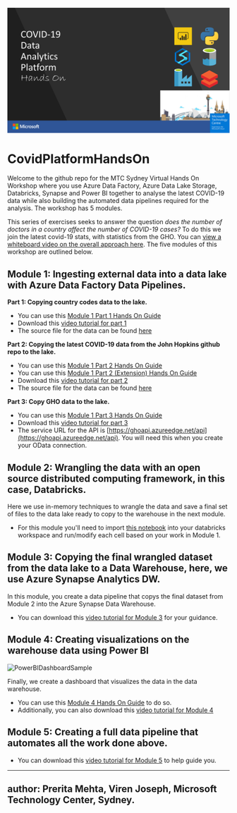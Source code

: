 ![DataPlatformHandsOn](/media/2020-04-14%2017_18_05-MTC%20Sydney%20Data%20and%20AI%20Virtual%20Offerings%20Header.pptx%20-%20PowerPoint.png)
# CovidPlatformHandsOn
Welcome to the github repo for the MTC Sydney Virtual Hands On Workshop where you use Azure Data Factory, Azure Data Lake Storage, Databricks, Synapse and Power BI together to analyse the latest COVID-19 data while also building the automated data pipelines required for the analysis. The workshop has 5 modules. 

This series of exercises seeks to answer the question *does the number of doctors in a country affect the number of COVID-19 cases?* To do this we join the latest covid-19 stats, with statistics from the GHO. You can [view a whiteboard video on the overall approach here](https://1drv.ms/v/s!AvknNlaPoEMyj1TfpPZqIk7Jpaf1?e=FwoUcf). The five modules of this workshop are outlined below. 


## Module 1: Ingesting external data into a data lake with Azure Data Factory Data Pipelines.

**Part 1: Copying country codes data to the lake.**

<!-- * You can use this [Module 1 Part 1 Hands On Guide](https://github.com/aslibass/CovidPlatformHandsOn/blob/master/DataPlatformModulePart1.md)
*  Additionally, you can also download this [video tutorial for part 1](https://1drv.ms/u/s!AvknNlaPoEMyj1al-3retQaZKz3K?e=U0uwIo) 
-->
* You can use this [Module 1 Part 1 Hands On Guide](https://github.com/aslibass/CovidPlatformHandsOn/blob/master/DataPlatformModule1Part1.md)
* Download this [video tutorial for part 1](https://1drv.ms/u/s!AvknNlaPoEMyj1al-3retQaZKz3K?e=U0uwIo) 
* The source file for the data can be found [here](https://github.com/CSSEGISandData/COVID-19/tree/master/csse_covid_19_data)

**Part 2: Copying the latest COVID-19 data from the John Hopkins github repo to the lake.**

<!--* You can use this [Module 1 Part 2 Hands On Guide](https://github.com/aslibass/CovidPlatformHandsOn/blob/master/DataPlatformModulePart2.md)
* Additionally, you can also download this [video tutorial for part 2](https://1drv.ms/v/s!AvknNlaPoEMyj1E_bDj7oXuHWNGP?e=EaIMP9)
-->
* You can use this [Module 1 Part 2 Hands On Guide](https://github.com/aslibass/CovidPlatformHandsOn/blob/master/DataPlatformModule1Part2(1).md)
* You can use this [Module 1 Part 2 (Extension) Hands On Guide](https://github.com/aslibass/CovidPlatformHandsOn/blob/master/DataPlatformModule1Part2.md)
* Download this [video tutorial for part 2](https://1drv.ms/v/s!AvknNlaPoEMyj1E_bDj7oXuHWNGP?e=EaIMP9)
* The source file for the data can be found [here](https://github.com/CSSEGISandData/COVID-19/tree/master/csse_covid_19_data/csse_covid_19_daily_reports)

**Part 3: Copy GHO data to the lake.**

<!-- * You can use this [Module 1 Part 3 Hands On Guide](https://github.com/aslibass/CovidPlatformHandsOn/blob/master/DataPlatformModulePart3.md)
* Additionally, you can also download this [video tutorial for part 3](https://1drv.ms/v/s!AvknNlaPoEMyj1BmBjpfFvCnFME_?e=F1ap7a)
-->
* You can use this [Module 1 Part 3 Hands On Guide](https://github.com/aslibass/CovidPlatformHandsOn/blob/master/DataPlatformModulePart3.md)    
* Download this [video tutorial for part 3](https://1drv.ms/v/s!AvknNlaPoEMyj1BmBjpfFvCnFME_?e=F1ap7a)
* The service URL for the API is [https://ghoapi.azureedge.net/api](https://ghoapi.azureedge.net/api). You will need this when you create your OData connection.

## Module 2: Wrangling the data with an open source distributed computing framework, in this case, Databricks.

Here we use in-memory techniques to wrangle the data and save a final set of files to the data lake ready to copy to the warehouse in the next module. 

* For this module you'll need to import [this notebook](https://github.com/aslibass/CovidPlatformHandsOn/blob/master/notebooks/Covid19HackPipeDbNbMain.ipynb) into your databricks workspace and run/modify each cell based on your work in Module 1. 

## Module 3: Copying the final wrangled dataset from the data lake to a Data Warehouse, here, we use Azure Synapse Analytics DW. 

In this module, you create a data pipeline that copys the final dataset from Module 2 into the Azure Synapse Data Warehouse.

* You can download this [video tutorial for Module 3](https://1drv.ms/v/s!AvknNlaPoEMyj1L8nyzEdag_ggu_?e=mfZDfh) for your guidance.

## Module 4: Creating visualizations on the warehouse data using Power BI

![PowerBIDashboardSample](/media/2020-04-23%2013_55_15-CovidHandsOnWorkshop%20-%20Power%20BI%20and%204%20more%20pages%20-%20Work%20-%20Microsoft%E2%80%8B%20Edge.png)

Finally, we create a dashboard that visualizes the data in the data warehouse.

* You can use this [Module 4 Hands On Guide](https://github.com/aslibass/CovidPlatformHandsOn/blob/master/DataPlatformsModule3.md) to do so.
* Additionally, you can also download this [video tutorial for Module 4](https://1drv.ms/v/s!At9MwgSee_b7akmQFrsG2glqEpA?e=cLZzKi)

## Module 5: Creating a full data pipeline that automates all the work done above.

* You can download this [video tutorial for Module 5](https://1drv.ms/u/s!AvknNlaPoEMyj1U9-_2FoDysTLTj?e=7MsuQG) to help guide you.

---
author: Prerita Mehta, Viren Joseph, Microsoft Technology Center, Sydney.
---
